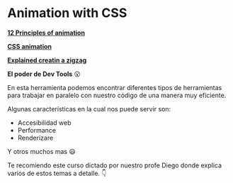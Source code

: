 # Animation with CSS

[**12 Principles of animation**](https://static.platzi.com/media/public/uploads/12_principles_of_animation_14a18c8a-cc2c-492d-af3b-fae713c4fda6.gif)

[**CSS animation**](https://cssanimation.rocks/principles/)

[**Explained creatin a zigzag**](https://dev.to/cchana/explained-creating-a-zigzag-pattern-with-just-css-13g1)


**El poder de Dev Tools** 😮

En esta herramienta podemos encontrar diferentes tipos de herramientas para trabajar en paralelo con nuestro código de una manera muy eficiente.

Algunas características en la cual nos puede servir son:

- Accesibilidad web
- Performance
- Renderizare

Y otros muchos mas 😃

Te recomiendo este curso dictado por nuestro profe Diego donde explica varios de estos temas a detalle. 👇

